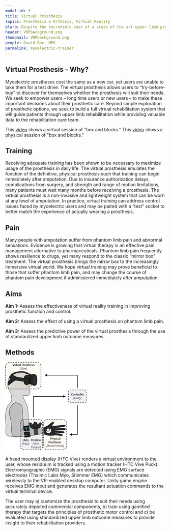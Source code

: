 ```yaml
---
modal-id: 3
title: Virtual Prosthesis
topics: Prosthesis & Orthosis, Virtual Reality
blurb: Despite the incredible cost of a state of the art upper limb prosthesis, they are often abandoned by users who feel they do not match their needs. Effective use of these prostheses requires advanced training methods - which has unfortunately received relatively little focus.
header: VRPbackground.png
thumbnail: VRPbackground.png
people: David Boe, MPO
permalink: myoelectric-trainer
---
```

## Virtual Prosthesis - Why?
Myoelectric prostheses cost the same as a new car, yet users are unable to take them for a test drive. The virtual prosthesis allows users to “try-before-buy” to discover for themselves whether the prosthesis will suit their needs. We seek to empower users – long time users or new users – to make these important decisions about their prosthetic care. Beyond simple exploration of prosthetic options, we seek to build a full virtual rehabilitation system that will guide patients through upper limb rehabilitation while providing valuable data to the rehabilitation care team.

This [video](/img/portfolio/VRProsthesisFPV.mp4) shows a virtual session of "box and blocks." This [video](/img/portfolio/VirtualProsthesisPhysicalBrunelBnB.mp4) shows a physical session of "box and blocks."

## Training
Receiving adequate training has been shown to be necessary to maximize usage of the prosthesis in daily life. The virtual prosthesis emulates the function of the definitive, physical prosthesis such that training can begin immediately after amputation. Due to insurance authorization delays, complications from surgery, and strength and range of motion limitations, many patients must wait many months before receiving a prosthesis. The virtual prosthesis is a non-invasive and lightweight system that can be worn at any level of amputation. In practice, virtual training can address control issues faced by myoelectric users and may be paired with a “test” socket to better match the experience of actually wearing a prosthesis.

## Pain
Many people with amputation suffer from phantom limb pain and abnormal sensations. Evidence is growing that virtual therapy is an effective pain management alternative to pharmaceuticals. Phantom limb pain frequently shows resilience to drugs, yet many respond to the classic “mirror box” treatment. The virtual prosthesis brings the mirror box to the increasingly immersive virtual world. We hope virtual training may prove beneficial to those that suffer phantom limb pain, and may change the course of phantom pain development if administered immediately after amputation.  

## Aims
**Aim 1:** Assess the effectiveness of virtual reality training in improving prosthetic function and control.

**Aim 2:** Assess the effect of using a virtual prosthesis on phantom limb pain.

**Aim 3:** Assess the predictive power of the virtual prosthesis through the use of standardized upper limb outcome measures.

## Methods
![virtualprosthesis](/img/portfolio/vp1.png)

A head mounted display (HTC Vive) renders a virtual environment to the user, whose residuum is tracked using a motion tracker (HTC Vive Puck). Electromyographic (EMG) signals are detected using EMG surface electrodes (Thalmic Labs Myo, Shimmer EMG) which communicates wirelessly to the VR-enabled desktop computer. Unity game engine receives EMG input and generates the resultant actuation commands to the virtual terminal device.

The user may a) customize the prosthesis to suit their needs using accurately depicted commercial components, b) train using gamified therapy that targets the principles of prosthetic motor control and c) be evaluated using standardized upper limb outcome measures to provide insight to their rehabilitation providers.
